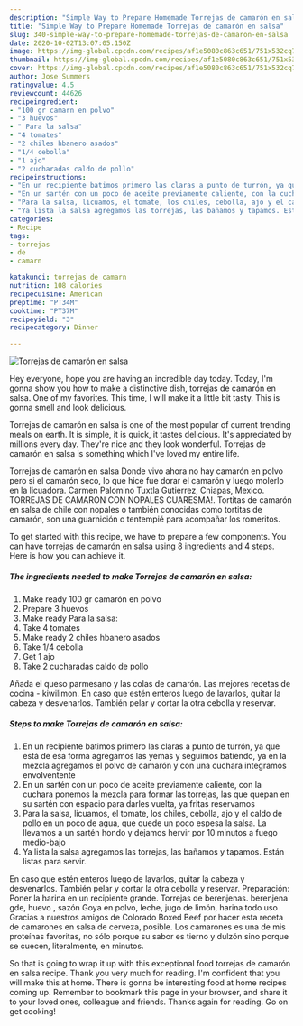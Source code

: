 ```yaml
---
description: "Simple Way to Prepare Homemade Torrejas de camarón en salsa"
title: "Simple Way to Prepare Homemade Torrejas de camarón en salsa"
slug: 340-simple-way-to-prepare-homemade-torrejas-de-camaron-en-salsa
date: 2020-10-02T13:07:05.150Z
image: https://img-global.cpcdn.com/recipes/af1e5080c863c651/751x532cq70/torrejas-de-camaron-en-salsa-foto-principal.jpg
thumbnail: https://img-global.cpcdn.com/recipes/af1e5080c863c651/751x532cq70/torrejas-de-camaron-en-salsa-foto-principal.jpg
cover: https://img-global.cpcdn.com/recipes/af1e5080c863c651/751x532cq70/torrejas-de-camaron-en-salsa-foto-principal.jpg
author: Jose Summers
ratingvalue: 4.5
reviewcount: 44626
recipeingredient:
- "100 gr camarn en polvo"
- "3 huevos"
- " Para la salsa"
- "4 tomates"
- "2 chiles hbanero asados"
- "1/4 cebolla"
- "1 ajo"
- "2 cucharadas caldo de pollo"
recipeinstructions:
- "En un recipiente batimos primero las claras a punto de turrón, ya que está de esa forma agregamos las yemas y seguimos batiendo, ya en la mezcla agregamos el polvo de camarón y con una cuchara integramos envolventente"
- "En un sartén con un poco de aceite previamente caliente, con la cuchara ponemos la mezcla para formar las torrejas, las que quepan en su sartén con espacio para darles vuelta, ya fritas reservamos"
- "Para la salsa, licuamos, el tomate, los chiles, cebolla, ajo y el caldo de pollo en un poco de agua, que quede un poco espesa la salsa. La llevamos a un sartén hondo y dejamos hervir por 10 minutos a fuego medio-bajo"
- "Ya lista la salsa agregamos las torrejas, las bañamos y tapamos. Están listas para servir."
categories:
- Recipe
tags:
- torrejas
- de
- camarn

katakunci: torrejas de camarn 
nutrition: 108 calories
recipecuisine: American
preptime: "PT34M"
cooktime: "PT37M"
recipeyield: "3"
recipecategory: Dinner

---
```



![Torrejas de camarón en salsa](https://img-global.cpcdn.com/recipes/af1e5080c863c651/751x532cq70/torrejas-de-camaron-en-salsa-foto-principal.jpg)

Hey everyone, hope you are having an incredible day today. Today, I'm gonna show you how to make a distinctive dish, torrejas de camarón en salsa. One of my favorites. This time, I will make it a little bit tasty. This is gonna smell and look delicious.

Torrejas de camarón en salsa is one of the most popular of current trending meals on earth. It is simple, it is quick, it tastes delicious. It's appreciated by millions every day. They're nice and they look wonderful. Torrejas de camarón en salsa is something which I've loved my entire life.

Torrejas de camarón en salsa Donde vivo ahora no hay camarón en polvo pero si el camarón seco, lo que hice fue dorar el camarón y luego molerlo en la licuadora. Carmen Palomino Tuxtla Gutierrez, Chiapas, Mexico. TORREJAS DE CAMARON CON NOPALES CUARESMA!. Tortitas de camarón en salsa de chile con nopales o también conocidas como tortitas de camarón, son una guarnición o tentempié para acompañar los romeritos.


To get started with this recipe, we have to prepare a few components. You can have torrejas de camarón en salsa using 8 ingredients and 4 steps. Here is how you can achieve it.

<!--inarticleads1-->

##### The ingredients needed to make Torrejas de camarón en salsa:

1. Make ready 100 gr camarón en polvo
1. Prepare 3 huevos
1. Make ready  Para la salsa:
1. Take 4 tomates
1. Make ready 2 chiles hbanero asados
1. Take 1/4 cebolla
1. Get 1 ajo
1. Take 2 cucharadas caldo de pollo


Añada el queso parmesano y las colas de camarón. Las mejores recetas de cocina - kiwilimon. En caso que estén enteros luego de lavarlos, quitar la cabeza y desvenarlos. También pelar y cortar la otra cebolla y reservar. 

<!--inarticleads2-->

##### Steps to make Torrejas de camarón en salsa:

1. En un recipiente batimos primero las claras a punto de turrón, ya que está de esa forma agregamos las yemas y seguimos batiendo, ya en la mezcla agregamos el polvo de camarón y con una cuchara integramos envolventente
1. En un sartén con un poco de aceite previamente caliente, con la cuchara ponemos la mezcla para formar las torrejas, las que quepan en su sartén con espacio para darles vuelta, ya fritas reservamos
1. Para la salsa, licuamos, el tomate, los chiles, cebolla, ajo y el caldo de pollo en un poco de agua, que quede un poco espesa la salsa. La llevamos a un sartén hondo y dejamos hervir por 10 minutos a fuego medio-bajo
1. Ya lista la salsa agregamos las torrejas, las bañamos y tapamos. Están listas para servir.


En caso que estén enteros luego de lavarlos, quitar la cabeza y desvenarlos. También pelar y cortar la otra cebolla y reservar. Preparación: Poner la harina en un recipiente grande. Torrejas de berenjenas. berenjena gde, huevo , sazón Goya en polvo, leche, jugo de limón, harina todo uso Gracias a nuestros amigos de Colorado Boxed Beef por hacer esta receta de camarones en salsa de cerveza, posible. Los camarones es una de mis proteínas favoritas, no sólo porque su sabor es tierno y dulzón sino porque se cuecen, literalmente, en minutos. 

So that is going to wrap it up with this exceptional food torrejas de camarón en salsa recipe. Thank you very much for reading. I'm confident that you will make this at home. There is gonna be interesting food at home recipes coming up. Remember to bookmark this page in your browser, and share it to your loved ones, colleague and friends. Thanks again for reading. Go on get cooking!
